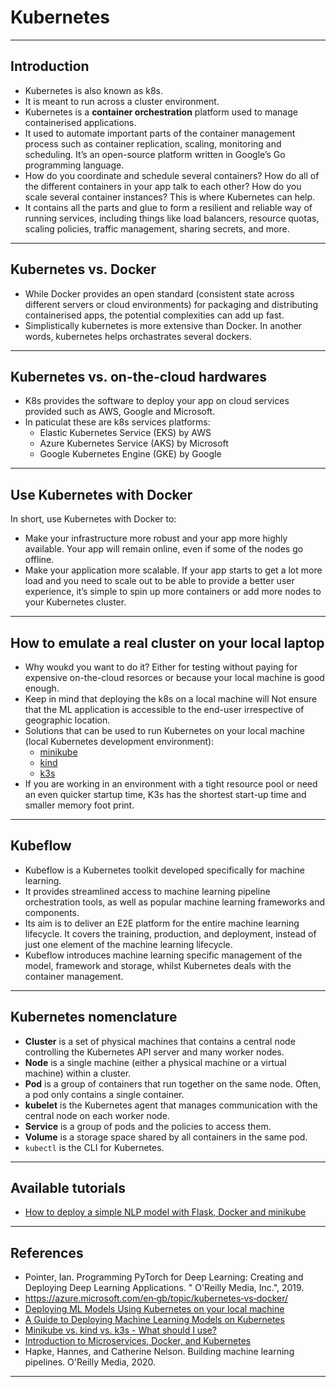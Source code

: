 # Kubernetes
***

## Introduction
- Kubernetes is also known as k8s.
- It is meant to run across a cluster environment. 
- Kubernetes is a **container orchestration** platform used to manage containerised applications. 
- It used to automate important parts of the container management process such as container replication, scaling, monitoring and scheduling. It’s an open-source platform written in Google’s Go programming language. 
- How do you coordinate and schedule several containers? How do all of the different containers in your app talk to each other? How do you scale several container instances? This is where Kubernetes can help. 
- It contains all the parts and glue to form a resilient and reliable way of running services, including things like load balancers, resource quotas, scaling policies, traffic management, sharing secrets, and more. 
***

## Kubernetes vs. Docker
 - While Docker provides an open standard (consistent state across different servers or cloud environments) for packaging and distributing containerised apps, the potential complexities can add up fast. 
- Simplistically kubernetes is more extensive than Docker. In another words, kubernetes helps orchastrates several dockers.
***

## Kubernetes vs. on-the-cloud hardwares
- K8s provides the software to deploy your app on cloud services provided such as AWS, Google and Microsoft.
- In paticulat these are k8s services platforms:
  - Elastic Kubernetes Service (EKS) by AWS
  - Azure Kubernetes Service (AKS) by Microsoft
  - Google Kubernetes Engine (GKE) by Google
***

## Use Kubernetes with Docker
In short, use Kubernetes with Docker to:
  - Make your infrastructure more robust and your app more highly available. Your app will remain online, even if some of the nodes go offline.
  - Make your application more scalable. If your app starts to get a lot more load and you need to scale out to be able to provide a better user experience, it’s simple to spin up more containers or add more nodes to your Kubernetes cluster.
***

## How to emulate a real cluster on your local laptop
- Why woukd you want to do it? Either for testing without paying for expensive on-the-cloud resorces or because your local machine is good enough.
- Keep in mind that deploying the k8s on a local machine will Not ensure that the ML application is accessible to the end-user irrespective of geographic location.  
- Solutions that can be used to run Kubernetes on your local machine (local Kubernetes development environment):
  - [minikube](https://minikube.sigs.k8s.io/docs/)
  - [kind](https://kind.sigs.k8s.io/)
  - [k3s](https://k3s.io/) 
- If you are working in an environment with a tight resource pool or need an even quicker startup time, K3s has the shortest start-up time and smaller memory foot print.
***

## Kubeflow
- Kubeflow is a Kubernetes toolkit developed specifically for machine learning. 
- It provides streamlined access to machine learning pipeline orchestration tools, as well as popular machine learning frameworks and components.
- Its aim is to deliver an E2E platform for the entire machine learning lifecycle. It covers the training, production, and deployment, instead of just one element of the machine learning lifecycle.
- Kubeflow introduces machine learning specific management of the model, framework and storage, whilst Kubernetes deals with the container management.
***

## Kubernetes nomenclature
- **Cluster** is a set of physical machines that contains a central node controlling the Kubernetes API server and many worker nodes.
- **Node** is a single machine (either a physical machine or a virtual machine) within a cluster.
- **Pod** is a group of containers that run together on the same node. Often, a pod only contains a single container.
- **kubelet** is the Kubernetes agent that manages communication with the central node on each worker node.
- **Service** is a group of pods and the policies to access them.
- **Volume** is a storage space shared by all containers in the same pod. 
- `kubectl` is the CLI for Kubernetes.
***

## Available tutorials
- [How to deploy a simple NLP model with Flask, Docker and minikube](https://github.com/kyaiooiayk/Kubernetes-Notes/tree/main/tutorials/NLP_Flask_Docker_minikube)
***

## References
- Pointer, Ian. Programming PyTorch for Deep Learning: Creating and Deploying Deep Learning Applications. " O'Reilly Media, Inc.", 2019.
- https://azure.microsoft.com/en‐gb/topic/kubernetes‐vs‐docker/
- [Deploying ML Models Using Kubernetes on your local machine](https://www.analyticsvidhya.com/blog/2022/01/deploying-ml-models-using-kubernetes/)
- [A Guide to Deploying Machine Learning Models on Kubernetes](https://www.seldon.io/deploying-machine-learning-models-on-kubernetes)
- [Minikube vs. kind vs. k3s - What should I use?](https://shipit.dev/posts/minikube-vs-kind-vs-k3s.html)
- [Introduction to Microservices, Docker, and Kubernetes](https://www.youtube.com/watch?v=1xo-0gCVhTU)
- Hapke, Hannes, and Catherine Nelson. Building machine learning pipelines. O'Reilly Media, 2020.
***
